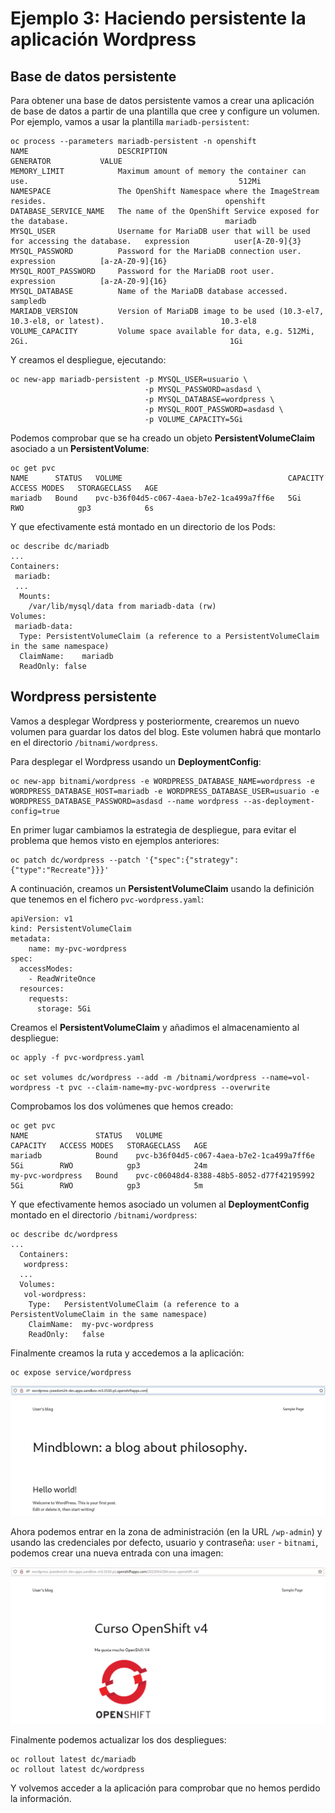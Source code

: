 # Ejemplo 3: Haciendo persistente la aplicación Wordpress

## Base de datos persistente

Para obtener una base de datos persistente vamos a crear una aplicación de base de datos a partir de una plantilla que cree y configure un volumen. Por ejemplo, vamos a usar la plantilla `mariadb-persistent`:

    oc process --parameters mariadb-persistent -n openshift
    NAME                    DESCRIPTION                                                               GENERATOR           VALUE
    MEMORY_LIMIT            Maximum amount of memory the container can use.                                               512Mi
    NAMESPACE               The OpenShift Namespace where the ImageStream resides.                                        openshift
    DATABASE_SERVICE_NAME   The name of the OpenShift Service exposed for the database.                                   mariadb
    MYSQL_USER              Username for MariaDB user that will be used for accessing the database.   expression          user[A-Z0-9]{3}
    MYSQL_PASSWORD          Password for the MariaDB connection user.                                 expression          [a-zA-Z0-9]{16}
    MYSQL_ROOT_PASSWORD     Password for the MariaDB root user.                                       expression          [a-zA-Z0-9]{16}
    MYSQL_DATABASE          Name of the MariaDB database accessed.                                                        sampledb
    MARIADB_VERSION         Version of MariaDB image to be used (10.3-el7, 10.3-el8, or latest).                          10.3-el8
    VOLUME_CAPACITY         Volume space available for data, e.g. 512Mi, 2Gi.                                             1Gi

Y creamos el despliegue, ejecutando:

    oc new-app mariadb-persistent -p MYSQL_USER=usuario \ 
                                  -p MYSQL_PASSWORD=asdasd \
                                  -p MYSQL_DATABASE=wordpress \
                                  -p MYSQL_ROOT_PASSWORD=asdasd \
                                  -p VOLUME_CAPACITY=5Gi

Podemos comprobar que se ha creado un objeto **PersistentVolumeClaim** asociado a un **PersistentVolume**:

    oc get pvc
    NAME      STATUS   VOLUME                                     CAPACITY   ACCESS MODES   STORAGECLASS   AGE
    mariadb   Bound    pvc-b36f04d5-c067-4aea-b7e2-1ca499a7ff6e   5Gi        RWO            gp3            6s

Y que efectivamente está montado en un directorio de los Pods:

    oc describe dc/mariadb
    ...
    Containers:
     mariadb:
     ...
      Mounts:
        /var/lib/mysql/data from mariadb-data (rw)
    Volumes:
     mariadb-data:
      Type:	PersistentVolumeClaim (a reference to a PersistentVolumeClaim in the same namespace)
      ClaimName:	mariadb
      ReadOnly:	false

## Wordpress persistente

Vamos a desplegar Wordpress y posteriormente, crearemos un nuevo volumen para guardar los datos del blog. Este volumen habrá que montarlo en el directorio `/bitnami/wordpress`.

Para desplegar el Wordpress usando un **DeploymentConfig**:

    oc new-app bitnami/wordpress -e WORDPRESS_DATABASE_NAME=wordpress -e  WORDPRESS_DATABASE_HOST=mariadb -e WORDPRESS_DATABASE_USER=usuario -e WORDPRESS_DATABASE_PASSWORD=asdasd --name wordpress --as-deployment-config=true

En primer lugar cambiamos la estrategia de despliegue, para evitar el problema que hemos visto en ejemplos anteriores:

    oc patch dc/wordpress --patch '{"spec":{"strategy":{"type":"Recreate"}}}'

A continuación, creamos un **PersistentVolumeClaim** usando la definición que tenemos en el fichero `pvc-wordpress.yaml`:

```yam
apiVersion: v1
kind: PersistentVolumeClaim
metadata:
    name: my-pvc-wordpress
spec:
  accessModes:
    - ReadWriteOnce
  resources:
    requests:
      storage: 5Gi
```

Creamos el **PersistentVolumeClaim** y añadimos el almacenamiento al despliegue:

    oc apply -f pvc-wordpress.yaml

    oc set volumes dc/wordpress --add -m /bitnami/wordpress --name=vol-wordpress -t pvc --claim-name=my-pvc-wordpress --overwrite

Comprobamos los dos volúmenes que hemos creado:

    oc get pvc
    NAME               STATUS   VOLUME                                     CAPACITY   ACCESS MODES   STORAGECLASS   AGE
    mariadb            Bound    pvc-b36f04d5-c067-4aea-b7e2-1ca499a7ff6e   5Gi        RWO            gp3            24m
    my-pvc-wordpress   Bound    pvc-c06048d4-8388-48b5-8052-d77f42195992   5Gi        RWO            gp3            5m


Y que efectivamente hemos asociado un volumen al **DeploymentConfig** montado en el directorio `/bitnami/wordpress`:

    oc describe dc/wordpress
    ...
      Containers:
       wordpress:
      ...
      Volumes:
       vol-wordpress:
        Type:	PersistentVolumeClaim (a reference to a PersistentVolumeClaim in the same namespace)
        ClaimName:	my-pvc-wordpress
        ReadOnly:	false

Finalmente creamos la ruta y accedemos a la aplicación:

    oc expose service/wordpress

![wordpress](img/wordpress1.png)

Ahora podemos entrar en la zona de administración (en la URL `/wp-admin`) y usando las credenciales por defecto, usuario y contraseña: `user` - `bitnami`, podemos crear una nueva entrada con una imagen:

![wordpress](img/wordpress2.png)

Finalmente podemos actualizar los dos despliegues:

    oc rollout latest dc/mariadb
    oc rollout latest dc/wordpress

Y volvemos acceder a la aplicación para comprobar que no hemos perdido la información.